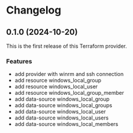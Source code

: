 # Changelog

## 0.1.0 (2024-10-20)

This is the first release of this Terraform provider.

### Features

* add provider with winrm and ssh connection
* add resource windows_local_group
* add resource windows_local_user
* add resource windows_local_group_member
* add data-source windows_local_group
* add data-source windows_local_groups
* add data-source windows_local_user
* add data-source windows_local_users
* add data-source windows_local_members
